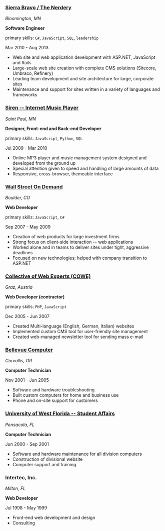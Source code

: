### [Sierra Bravo / The Nerdery](http://www.nerdery.com/)
_Bloomington, MN_

**Software Engineer**

primary skills: `C#`, `JavaScript`, `SQL`, `leadership`

Mar 2010 - Aug 2013

 * Web site and web application development with ASP.NET, JavaScript and Rails
 * Large-scale web site creation with complete CMS solutions (Sitecore, Umbraco, Refinery)
 * Leading team development and site architecture for large, corporate sites
 * Maintenance and support for sites written in a variety of languages and frameworks

### [Siren -- Internet Music Player](http://www.sirenp.com/)
_Saint Paul, MN_

**Designer, Front-end and Back-end Developer**

primary skills: `JavaScript`, `Python`, `SQL`

Jul 2009 - Mar 2010

 * Online MP3 player and music management system designed and developed from the ground up
 * Special attention given to speed and handling of large amounts of data
 * Responsive, cross-browser, themeable interface

### [Wall Street On Demand](http://www.wallst.com/)
_Boulder, CO_

**Web Developer**

primary skills: `JavaScript`, `C#`

Sep 2007 - May 2009

 * Creation of web products for large investment firms
 * Strong focus on client-side interaction -- web applications
 * Worked alone and in teams to deliver sites under tight, aggressive deadlines
 * Focused on new technologies; helped with company transition to ASP.NET

### [Collective of Web Experts (COWE)](http://www.cowe.at/)
_Graz, Austria_

**Web Developer (contractor)**

primary skills: `PHP`, `JavaScript`

Dec 2005 - Jun 2007

 * Created Multi-language (English, German, Italian) websites
 * Implemented custom CMS tool for user-friendly site management
 * Created web-managed newsletter tool for sending mass e-mail

### [Bellevue Computer](http://www.bellevuepc.com)
_Corvallis, OR_

**Computer Technician**

Nov 2001 - Jun 2005

 * Software and hardware troubleshooting
 * Built custom computers for home and business use
 * Phone and on-site support for customers

### [University of West Florida -- Student Affairs](http://www.uwf.edu)
_Pensacola, FL_

**Computer Technician**

Jun 2000 - Sep 2001

 * Software and hardware maintenance for all division computers
 * Construction of divisional website
 * Computer support and training

### Intertec, Inc. 
_Milton, FL_

**Web Developer**

Jul 1998 - May 1999

 * Front-end web development and design
 * Consulting
